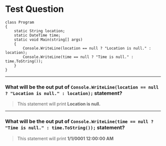 # Test Question #

```
class Program
{
	static String location;
    static DateTime time;
    static void Main(string[] args)
    {
        Console.WriteLine(location == null ? "Location is null." : location);
        Console.WriteLine(time == null ? "Time is null." : time.ToString());
    }
}
```


---
### What will be the out put of `Console.WriteLine(location == null ? "Location is null." : location);` statement? ###
> This statement will print __Location is null.__


---
### What will be the out put of `Console.WriteLine(time == null ? "Time is null." : time.ToString());` statement? ###
> This statement will print __1/1/0001 12:00:00 AM__